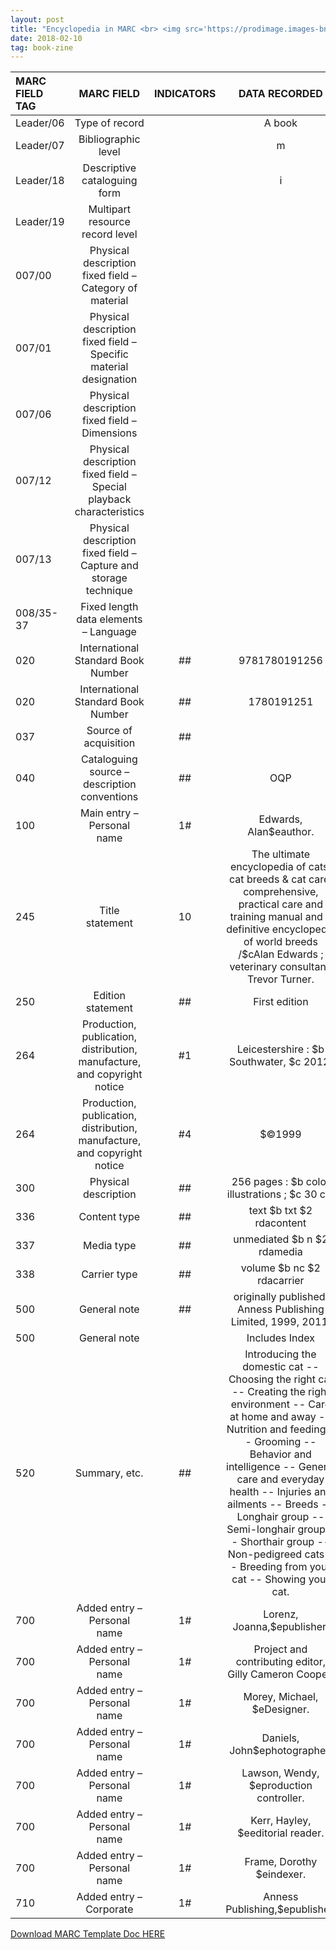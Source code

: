 ```yaml
---
layout: post
title: "Encyclopedia in MARC <br> <img src='https://prodimage.images-bn.com/pimages/9781780191256_p0_v1_s550x406.jpg' height='375' width='245'>"
date: 2018-02-10
tag: book-zine
---
```


| MARC FIELD TAG  | MARC FIELD  | INDICATORS  | DATA RECORDED  | 
|:-----|:-----:|:-----:|:-----:|
| Leader/06  | Type of record  |   |  A book  | 
| Leader/07  | Bibliographic level  |   | m | 
| Leader/18  | Descriptive cataloguing form  |   | i |
| Leader/19  | Multipart resource record level  |   |  | 
 | 007/00  | Physical description fixed field – Category of material |   |  |
 | 007/01  | Physical description fixed field – Specific material designation  |   |  |  
 | 007/06  | Physical description fixed field – Dimensions  |   |  |
 | 007/12  | Physical description fixed field – Special playback characteristics  |   |  |
 | 007/13  | Physical description fixed field – Capture and storage technique  |   |  | 
 | 008/35-37  | Fixed length data elements – Language  |   |  |
 | 020  | International Standard Book Number  | ##  | 9781780191256 |
 | 020  | International Standard Book Number  | ##  | 1780191251 |
 | 037  | Source of acquisition  | ##  |  |
 | 040  | Cataloguing source – description conventions  | ##  | OQP  | 
 | 100  | Main entry – Personal name  | 1#  | Edwards, Alan$eauthor.  |
 | 245  | Title statement  | 10  | The ultimate encyclopedia of cats, cat breeds & cat care: comprehensive, practical care and training manual and a definitive encyclopedia of world breeds /$cAlan Edwards ; veterinary consultant, Trevor Turner. |  
 | 250  | Edition statement  | ##  | First edition  | 
 | 264  | Production, publication, distribution, manufacture, and copyright notice  | #1  | Leicestershire : $b Southwater, $c 2012. |
 | 264  | Production, publication, distribution, manufacture, and copyright notice  | #4  | $©1999 |
 | 300  | Physical description  | ##  | 256 pages : $b color illustrations ; $c 30 cm |
 | 336  | Content type  | ##  | text $b txt $2 rdacontent |
 | 337  | Media type  | ##  | unmediated $b n $2 rdamedia |
 | 338  | Carrier type  | ##  | volume $b nc $2 rdacarrier |
 | 500  | General note  | ##  | originally published: Anness Publishing Limited, 1999, 2011. |
 | 500 | General note  | | Includes Index  |
 | 520  | Summary, etc.  | ##  | Introducing the domestic cat -- Choosing the right cat -- Creating the right environment -- Care at home and away -- Nutrition and feeding -- Grooming -- Behavior and intelligence -- General care and everyday health -- Injuries and ailments -- Breeds -- Longhair group -- Semi-longhair group -- Shorthair group -- Non-pedigreed cats -- Breeding from your cat -- Showing your cat. |
 | 700  | Added entry – Personal name  | 1#  | Lorenz, Joanna,$epublisher.  |
 | 700  | Added entry – Personal name  | 1#  | Project and contributing editor, Gilly Cameron Cooper; |
 | 700  | Added entry – Personal name  | 1#  | Morey, Michael, $eDesigner.  |
 | 700  | Added entry – Personal name  | 1#  | Daniels, John$ephotographer.  |
 | 700 | Added entry – Personal name  | 1# | Lawson, Wendy, $eproduction controller. |
 | 700 | Added entry – Personal name  | 1# | Kerr, Hayley, $eeditorial reader.  |
 | 700 | Added entry – Personal name  | 1# | Frame, Dorothy $eindexer. |
 | 710 | Added entry – Corporate  | 1# | Anness Publishing,$epublisher.  |

<a class="dwnld-btn" href="https://docs.google.com/document/d/1TbqQDaHnjdXngXq9Z_yyV_t3uI_fX66SSnAl7haS9pk/edit?usp=sharing" target="_blank">Download MARC Template Doc HERE</a>                                                                                

